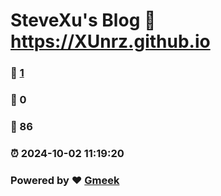 # SteveXu's Blog :link: https://XUnrz.github.io 
### :page_facing_up: [1](https://XUnrz.github.io/tag.html) 
### :speech_balloon: 0 
### :hibiscus: 86 
### :alarm_clock: 2024-10-02 11:19:20 
### Powered by :heart: [Gmeek](https://github.com/Meekdai/Gmeek)
